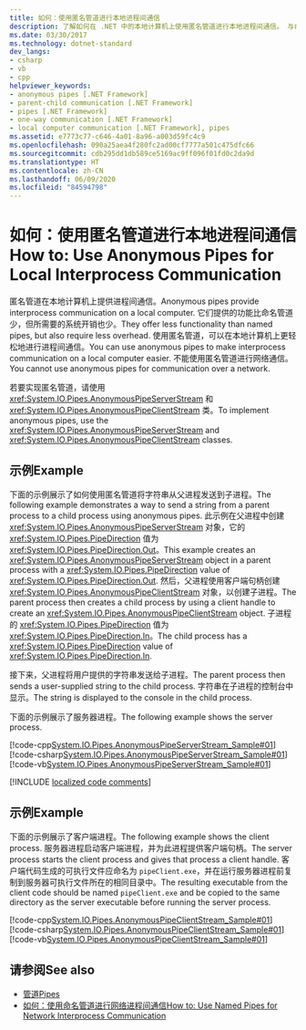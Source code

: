 ```yaml
---
title: 如何：使用匿名管道进行本地进程间通信
description: 了解如何在 .NET 中的本地计算机上使用匿名管道进行本地进程间通信。 与命名管道相比，匿名管道需要的开销更少。
ms.date: 03/30/2017
ms.technology: dotnet-standard
dev_langs:
- csharp
- vb
- cpp
helpviewer_keywords:
- anonymous pipes [.NET Framework]
- parent-child communication [.NET Framework]
- pipes [.NET Framework]
- one-way communication [.NET Framework]
- local computer communication [.NET Framework], pipes
ms.assetid: e7773c77-c646-4a01-8a96-a003d59fc4c9
ms.openlocfilehash: 090a25aea4f280fc2ad00cf7777a501c475dfc66
ms.sourcegitcommit: cdb295dd1db589ce5169ac9ff096f01fd0c2da9d
ms.translationtype: HT
ms.contentlocale: zh-CN
ms.lasthandoff: 06/09/2020
ms.locfileid: "84594798"
---
```

# <a name="how-to-use-anonymous-pipes-for-local-interprocess-communication"></a><span data-ttu-id="1c5e3-104">如何：使用匿名管道进行本地进程间通信</span><span class="sxs-lookup"><span data-stu-id="1c5e3-104">How to: Use Anonymous Pipes for Local Interprocess Communication</span></span>
<span data-ttu-id="1c5e3-105">匿名管道在本地计算机上提供进程间通信。</span><span class="sxs-lookup"><span data-stu-id="1c5e3-105">Anonymous pipes provide interprocess communication on a local computer.</span></span> <span data-ttu-id="1c5e3-106">它们提供的功能比命名管道少，但所需要的系统开销也少。</span><span class="sxs-lookup"><span data-stu-id="1c5e3-106">They offer less functionality than named pipes, but also require less overhead.</span></span> <span data-ttu-id="1c5e3-107">使用匿名管道，可以在本地计算机上更轻松地进行进程间通信。</span><span class="sxs-lookup"><span data-stu-id="1c5e3-107">You can use anonymous pipes to make interprocess communication on a local computer easier.</span></span> <span data-ttu-id="1c5e3-108">不能使用匿名管道进行网络通信。</span><span class="sxs-lookup"><span data-stu-id="1c5e3-108">You cannot use anonymous pipes for communication over a network.</span></span>  
  
 <span data-ttu-id="1c5e3-109">若要实现匿名管道，请使用 <xref:System.IO.Pipes.AnonymousPipeServerStream> 和 <xref:System.IO.Pipes.AnonymousPipeClientStream> 类。</span><span class="sxs-lookup"><span data-stu-id="1c5e3-109">To implement anonymous pipes, use the <xref:System.IO.Pipes.AnonymousPipeServerStream> and <xref:System.IO.Pipes.AnonymousPipeClientStream> classes.</span></span>  
  
## <a name="example"></a><span data-ttu-id="1c5e3-110">示例</span><span class="sxs-lookup"><span data-stu-id="1c5e3-110">Example</span></span>  
 <span data-ttu-id="1c5e3-111">下面的示例展示了如何使用匿名管道将字符串从父进程发送到子进程。</span><span class="sxs-lookup"><span data-stu-id="1c5e3-111">The following example demonstrates a way to send a string from a parent process to a child process using anonymous pipes.</span></span> <span data-ttu-id="1c5e3-112">此示例在父进程中创建 <xref:System.IO.Pipes.AnonymousPipeServerStream> 对象，它的 <xref:System.IO.Pipes.PipeDirection> 值为 <xref:System.IO.Pipes.PipeDirection.Out>。</span><span class="sxs-lookup"><span data-stu-id="1c5e3-112">This example creates an <xref:System.IO.Pipes.AnonymousPipeServerStream> object in a parent process with a <xref:System.IO.Pipes.PipeDirection> value of <xref:System.IO.Pipes.PipeDirection.Out>.</span></span> <span data-ttu-id="1c5e3-113">然后，父进程使用客户端句柄创建 <xref:System.IO.Pipes.AnonymousPipeClientStream> 对象，以创建子进程。</span><span class="sxs-lookup"><span data-stu-id="1c5e3-113">The parent process then creates a child process by using a client handle to create an <xref:System.IO.Pipes.AnonymousPipeClientStream> object.</span></span> <span data-ttu-id="1c5e3-114">子进程的 <xref:System.IO.Pipes.PipeDirection> 值为 <xref:System.IO.Pipes.PipeDirection.In>。</span><span class="sxs-lookup"><span data-stu-id="1c5e3-114">The child process has a <xref:System.IO.Pipes.PipeDirection> value of <xref:System.IO.Pipes.PipeDirection.In>.</span></span>  
  
 <span data-ttu-id="1c5e3-115">接下来，父进程将用户提供的字符串发送给子进程。</span><span class="sxs-lookup"><span data-stu-id="1c5e3-115">The parent process then sends a user-supplied string to the child process.</span></span> <span data-ttu-id="1c5e3-116">字符串在子进程的控制台中显示。</span><span class="sxs-lookup"><span data-stu-id="1c5e3-116">The string is displayed to the console in the child process.</span></span>  
  
 <span data-ttu-id="1c5e3-117">下面的示例展示了服务器进程。</span><span class="sxs-lookup"><span data-stu-id="1c5e3-117">The following example shows the server process.</span></span>  
  
 [!code-cpp[System.IO.Pipes.AnonymousPipeServerStream_Sample#01](../../../samples/snippets/cpp/VS_Snippets_CLR_System/system.IO.Pipes.AnonymousPipeServerStream_Sample/cpp/program.cpp#01)]
 [!code-csharp[System.IO.Pipes.AnonymousPipeServerStream_Sample#01](../../../samples/snippets/csharp/VS_Snippets_CLR_System/system.IO.Pipes.AnonymousPipeServerStream_Sample/cs/Program.cs#01)]
 [!code-vb[System.IO.Pipes.AnonymousPipeServerStream_Sample#01](../../../samples/snippets/visualbasic/VS_Snippets_CLR_System/system.IO.Pipes.AnonymousPipeServerStream_Sample/vb/program.vb#01)]  

[!INCLUDE [localized code comments](../../../includes/code-comments-loc.md)]
  
## <a name="example"></a><span data-ttu-id="1c5e3-118">示例</span><span class="sxs-lookup"><span data-stu-id="1c5e3-118">Example</span></span>  
 <span data-ttu-id="1c5e3-119">下面的示例展示了客户端进程。</span><span class="sxs-lookup"><span data-stu-id="1c5e3-119">The following example shows the client process.</span></span> <span data-ttu-id="1c5e3-120">服务器进程启动客户端进程，并为此进程提供客户端句柄。</span><span class="sxs-lookup"><span data-stu-id="1c5e3-120">The server process starts the client process and gives that process a client handle.</span></span> <span data-ttu-id="1c5e3-121">客户端代码生成的可执行文件应命名为 `pipeClient.exe`，并在运行服务器进程前复制到服务器可执行文件所在的相同目录中。</span><span class="sxs-lookup"><span data-stu-id="1c5e3-121">The resulting executable from the client code should be named `pipeClient.exe` and be copied to the same directory as the server executable before running the server process.</span></span>  
  
 [!code-cpp[System.IO.Pipes.AnonymousPipeClientStream_Sample#01](../../../samples/snippets/cpp/VS_Snippets_CLR_System/system.IO.Pipes.AnonymousPipeClientStream_Sample/cpp/program.cpp#01)]
 [!code-csharp[System.IO.Pipes.AnonymousPipeClientStream_Sample#01](../../../samples/snippets/csharp/VS_Snippets_CLR_System/system.IO.Pipes.AnonymousPipeClientStream_Sample/cs/Program.cs#01)]
 [!code-vb[System.IO.Pipes.AnonymousPipeClientStream_Sample#01](../../../samples/snippets/visualbasic/VS_Snippets_CLR_System/system.IO.Pipes.AnonymousPipeClientStream_Sample/vb/program.vb#01)]  
  
## <a name="see-also"></a><span data-ttu-id="1c5e3-122">请参阅</span><span class="sxs-lookup"><span data-stu-id="1c5e3-122">See also</span></span>

- [<span data-ttu-id="1c5e3-123">管道</span><span class="sxs-lookup"><span data-stu-id="1c5e3-123">Pipes</span></span>](pipe-operations.md)
- [<span data-ttu-id="1c5e3-124">如何：使用命名管道进行网络进程间通信</span><span class="sxs-lookup"><span data-stu-id="1c5e3-124">How to: Use Named Pipes for Network Interprocess Communication</span></span>](how-to-use-named-pipes-for-network-interprocess-communication.md)
